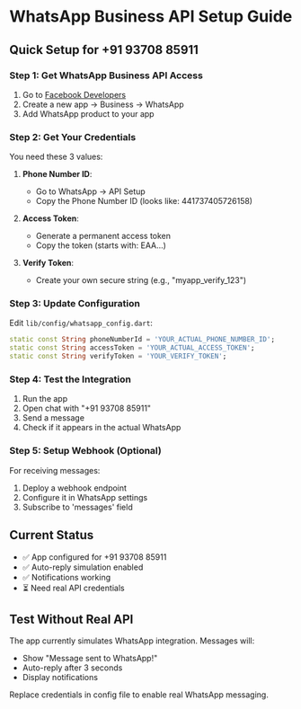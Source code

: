 # WhatsApp Business API Setup Guide

## Quick Setup for +91 93708 85911

### Step 1: Get WhatsApp Business API Access
1. Go to [Facebook Developers](https://developers.facebook.com/)
2. Create a new app → Business → WhatsApp
3. Add WhatsApp product to your app

### Step 2: Get Your Credentials
You need these 3 values:

1. **Phone Number ID**: 
   - Go to WhatsApp → API Setup
   - Copy the Phone Number ID (looks like: 441737405726158)

2. **Access Token**:
   - Generate a permanent access token
   - Copy the token (starts with: EAA...)

3. **Verify Token**:
   - Create your own secure string (e.g., "myapp_verify_123")

### Step 3: Update Configuration
Edit `lib/config/whatsapp_config.dart`:

```dart
static const String phoneNumberId = 'YOUR_ACTUAL_PHONE_NUMBER_ID';
static const String accessToken = 'YOUR_ACTUAL_ACCESS_TOKEN';
static const String verifyToken = 'YOUR_VERIFY_TOKEN';
```

### Step 4: Test the Integration
1. Run the app
2. Open chat with "+91 93708 85911"
3. Send a message
4. Check if it appears in the actual WhatsApp

### Step 5: Setup Webhook (Optional)
For receiving messages:
1. Deploy a webhook endpoint
2. Configure it in WhatsApp settings
3. Subscribe to 'messages' field

## Current Status
- ✅ App configured for +91 93708 85911
- ✅ Auto-reply simulation enabled
- ✅ Notifications working
- ⏳ Need real API credentials

## Test Without Real API
The app currently simulates WhatsApp integration. Messages will:
- Show "Message sent to WhatsApp!" 
- Auto-reply after 3 seconds
- Display notifications

Replace credentials in config file to enable real WhatsApp messaging.